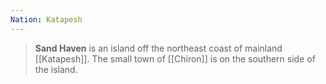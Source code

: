 ```yaml
---
Nation: Katapesh
---
```

> **Sand Haven** is an island off the northeast coast of mainland [[Katapesh]]. The small town of [[Chiron]] is on the southern side of the island.